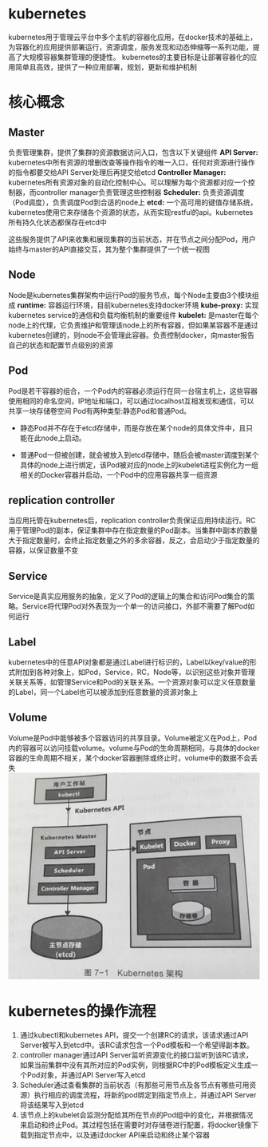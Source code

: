 # kubernetes
kubernetes用于管理云平台中多个主机的容器化应用，在docker技术的基础上，为容器化的应用提供部署运行，资源调度，服务发现和动态伸缩等一系列功能，提高了大规模容器集群管理的便捷性。
kubernetes的主要目标是让部署容器化的应用简单且高效，提供了一种应用部署，规划，更新和维护机制

# 核心概念
## Master
负责管理集群，提供了集群的资源数据访问入口，包含以下关键组件
**API Server:** kubernetes中所有资源的增删改查等操作指令的唯一入口，任何对资源进行操作的指令都要交给API Server处理后再提交给etcd
**Controller Manager:** kubernetes所有资源对象的自动化控制中心。可以理解为每个资源都对应一个控制器，而controller manager负责管理这些控制器
**Scheduler:** 负责资源调度（Pod调度），负责调度Pod到合适的node上
**etcd:** 一个高可用的键值存储系统，kubernetes使用它来存储各个资源的状态，从而实现restful的api。kubernetes所有持久化状态都保存在etcd中

这些服务提供了API来收集和展现集群的当前状态，并在节点之间分配Pod，用户始终与master的API直接交互，其为整个集群提供了一个统一视图
## Node
Node是kubernetes集群架构中运行Pod的服务节点，每个Node主要由3个模块组成
**runtime:** 容器运行环境，目前kubernetes支持docker环境
**kube-proxy:** 实现kubernetes service的通信和负载均衡机制的重要组件
**kubelet:** 是master在每个node上的代理，它负责维护和管理该node上的所有容器，但如果某容器不是通过kubernetes创建的，则node不会管理此容器。负责控制docker，向master报告自己的状态和配置节点级别的资源

## Pod
Pod是若干容器的组合，一个Pod内的容器必须运行在同一台宿主机上，这些容器使用相同的命名空间，IP地址和端口，可以通过localhost互相发现和通信，可以共享一块存储卷空间
Pod有两种类型:静态Pod和普通Pod。

* 静态Pod并不存在于etcd存储中，而是存放在某个node的具体文件中，且只能在此node上启动。

* 普通Pod一但被创建，就会被放入到etcd存储中，随后会被master调度到某个具体的node上进行绑定，该Pod被对应的node上的kubelet进程实例化为一组相关的Docker容器并启动，一个Pod中的应用容器共享一组资源

## replication controller
当应用托管在kubernetes后，replication controller负责保证应用持续运行。RC用于管理Pod的副本，保证集群中存在指定数量的Pod副本。当集群中副本的数量大于指定数量时，会终止指定数量之外的多余容器，反之，会启动少于指定数量的容器，以保证数量不变
## Service
Service是真实应用服务的抽象，定义了Pod的逻辑上的集合和访问Pod集合的策略。Service将代理Pod对外表现为一个单一的访问接口，外部不需要了解Pod如何运行
## Label
kubernetes中的任意API对象都是通过Label进行标识的，Label以key/value的形式附加到各种对象上，如Pod，Service，RC，Node等，以识别这些对象并管理关联关系等，如管理Service和Pod的关联关系。一个资源对象可以定义任意数量的Label，同一个Label也可以被添加到任意数量的资源对象上
## Volume
Volume是Pod中能够被多个容器访问的共享目录。Volume被定义在Pod上，Pod内的容器可以访问挂载volume。volume与Pod的生命周期相同，与具体的docker容器的生命周期不相关，某个docker容器删除或终止时，volume中的数据不会丢失
![IMG_20211217_113027](https://raw.githubusercontent.com/liang636600/cloudImg/master/images/IMG_20211217_113027.jpg)

# kubernetes的操作流程
1. 通过kubectl和kubernetes API，提交一个创建RC的请求，该请求通过API Server被写入到etcd中。该RC请求包含一个Pod模板和一个希望得副本数。
2. controller manager通过API Server监听资源变化的接口监听到该RC请求，如果当前集群中没有其所对应的Pod实例，则根据RC中的Pod模板定义生成一个Pod对象，并通过API Server写入etcd
3. Scheduler通过查看集群的当前状态（有那些可用节点及各节点有哪些可用资源）执行相应的调度流程，将新的pod绑定到指定节点上，并通过API Server将该结果写入到etcd
4. 该节点上的kubelet会监测分配给其所在节点的Pod组中的变化，并根据情况来启动和终止Pod。其过程包括在需要时对存储卷进行配置，将docker镜像下载到指定节点中，以及通过docker API来启动和终止某个容器
